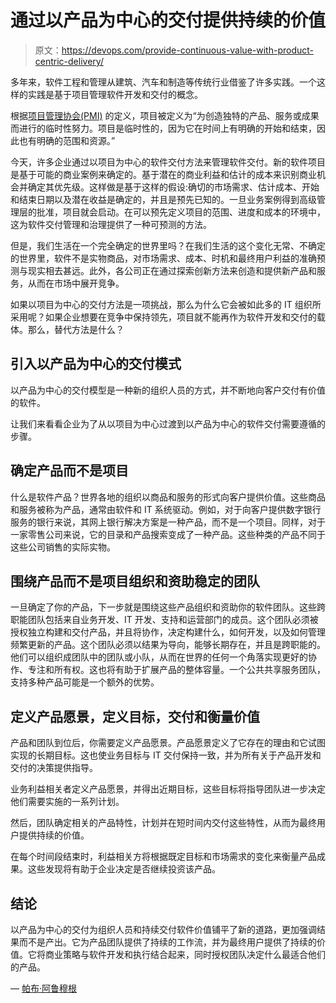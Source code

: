 # 通过以产品为中心的交付提供持续的价值

> 原文：<https://devops.com/provide-continuous-value-with-product-centric-delivery/>

多年来，软件工程和管理从建筑、汽车和制造等传统行业借鉴了许多实践。一个这样的实践是基于项目管理软件开发和交付的概念。

根据[项目管理协会(PMI)](https://www.pmi.org/) 的定义，项目被定义为“为创造独特的产品、服务或成果而进行的临时性努力。项目是临时性的，因为它在时间上有明确的开始和结束，因此也有明确的范围和资源。”

今天，许多企业通过以项目为中心的软件交付方法来管理软件交付。新的软件项目是基于可能的商业案例来确定的。基于潜在的商业利益和估计的成本来识别商业机会并确定其优先级。这样做是基于这样的假设:确切的市场需求、估计成本、开始和结束日期以及潜在收益是确定的，并且是预先已知的。一旦业务案例得到高级管理层的批准，项目就会启动。在可以预先定义项目的范围、进度和成本的环境中，这为软件交付管理和治理提供了一种可预测的方法。

但是，我们生活在一个完全确定的世界里吗？在我们生活的这个变化无常、不确定的世界里，软件不是实物商品，对市场需求、成本、时机和最终用户利益的准确预测与现实相去甚远。此外，各公司正在通过探索创新方法来创造和提供新产品和服务，从而在市场中展开竞争。

如果以项目为中心的交付方法是一项挑战，那么为什么它会被如此多的 IT 组织所采用呢？如果企业想要在竞争中保持领先，项目就不能再作为软件开发和交付的载体。那么，替代方法是什么？

## **引入以产品为中心的交付模式**

以产品为中心的交付模型是一种新的组织人员的方式，并不断地向客户交付有价值的软件。

让我们来看看企业为了从以项目为中心过渡到以产品为中心的软件交付需要遵循的步骤。

## **确定产品而不是项目**

什么是软件产品？世界各地的组织以商品和服务的形式向客户提供价值。这些商品和服务被称为产品，通常由软件和 IT 系统驱动。例如，对于向客户提供数字银行服务的银行来说，其网上银行解决方案是一种产品，而不是一个项目。同样，对于一家零售公司来说，它的目录和产品搜索变成了一种产品。这些种类的产品不同于这些公司销售的实际实物。

## **围绕产品而不是项目组织和资助稳定的团队**

一旦确定了你的产品，下一步就是围绕这些产品组织和资助你的软件团队。这些跨职能团队包括来自业务开发、IT 开发、支持和运营部门的成员。这个团队必须被授权独立构建和交付产品，并且将协作，决定构建什么，如何开发，以及如何管理频繁更新的产品。这个团队必须以结果为导向，能够长期存在，并且是跨职能的。他们可以组织成团队中的团队或小队，从而在世界的任何一个角落实现更好的协作、专注和所有权。这也将有助于扩展产品的整体容量。一个公共共享服务团队，支持多种产品可能是一个额外的优势。

## **定义产品愿景，定义目标，交付和衡量价值**

产品和团队到位后，你需要定义产品愿景。产品愿景定义了它存在的理由和它试图实现的长期目标。这也使业务目标与 IT 交付保持一致，并为所有关于产品开发和交付的决策提供指导。

业务利益相关者定义产品愿景，并得出近期目标，这些目标将指导团队进一步决定他们需要实施的一系列计划。

然后，团队确定相关的产品特性，计划并在短时间内交付这些特性，从而为最终用户提供持续的价值。

在每个时间段结束时，利益相关方将根据既定目标和市场需求的变化来衡量产品成果。这些发现将有助于企业决定是否继续投资该产品。

## **结论**

以产品为中心的交付为组织人员和持续交付软件价值铺平了新的道路，更加强调结果而不是产出。它为产品团队提供了持续的工作流，并为最终用户提供了持续的价值。它将商业策略与软件开发和执行结合起来，同时授权团队决定什么最适合他们的产品。

— [帕布·阿鲁穆根](https://devops.com/author/prabhu-arumugham/)